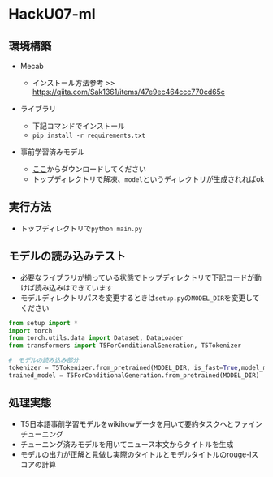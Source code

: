 # HackU07-ml

## 環境構築
- Mecab
  - インストール方法参考 >> https://qiita.com/Sak1361/items/47e9ec464ccc770cd65c

- ライブラリ
  - 下記コマンドでインストール  
  - `pip install -r requirements.txt`  

- 事前学習済みモデル
  - [ここ](https://drive.google.com/drive/folders/1VngpilapaaN-jH3x1KPfzmYkHUItaR8j?usp=sharing )からダウンロードしてください
  - トップディレクトリで解凍、`model`というディレクトリが生成されればok

## 実行方法
- トップディレクトリで`python main.py`

## モデルの読み込みテスト
- 必要なライブラリが揃っている状態でトップディレクトリで下記コードが動けば読み込みはできています
- モデルディレクトリパスを変更するときは`setup.py`の`MODEL_DIR`を変更してください
```python
from setup import *
import torch
from torch.utils.data import Dataset, DataLoader
from transformers import T5ForConditionalGeneration, T5Tokenizer

#　モデルの読み込み部分
tokenizer = T5Tokenizer.from_pretrained(MODEL_DIR, is_fast=True,model_max_length=args.max_input_length)
trained_model = T5ForConditionalGeneration.from_pretrained(MODEL_DIR)
```

## 処理実態
- T5日本語事前学習モデルをwikihowデータを用いて要約タスクへとファインチューニング
- チューニング済みモデルを用いてニュース本文からタイトルを生成
- モデルの出力が正解と見做し実際のタイトルとモデルタイトルのrouge-lスコアの計算


